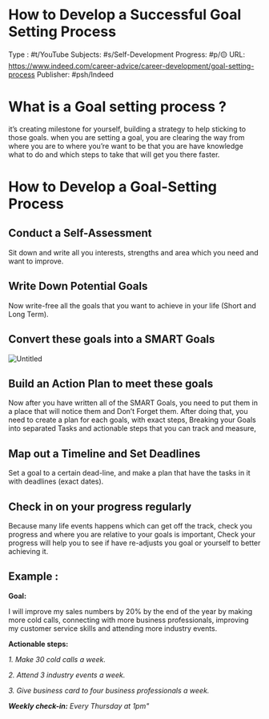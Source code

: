 # How to Develop a Successful Goal Setting Process
Type : #t/YouTube
Subjects: #s/Self-Development 
Progress: #p/🟡 
URL: https://www.indeed.com/career-advice/career-development/goal-setting-process
Publisher: #psh/Indeed 

# What is a Goal setting process ?

it’s creating milestone for yourself, building a strategy to help sticking to those goals. when you are setting a goal, you are clearing the way from where you are to where you’re want to be that you are have knowledge what to do and which steps to take that will get you there faster.  

# How to Develop a Goal-Setting Process

## Conduct a Self-A****ssessment****

Sit down and write all you interests, strengths and area which you need and want to improve. 

## Write Down Potential Goals

Now write-free all the goals that you want to achieve in your life (Short and Long Term).

## Convert these goals into a SMART Goals

![Untitled](How%20to%20Develop%20a%20Successful%20Goal%20Setting%20Process%20f07425a54c604d49a17350bf72fc0962/Untitled.png)

## Build an Action Plan to meet these goals

Now after you have written all of the SMART Goals, you need to put them in a place that will notice them and Don’t Forget them. After doing that, you need to create a plan for each goals, with exact steps, Breaking your Goals into separated Tasks and actionable steps that you can track and measure,    

## Map out a Timeline and Set Deadlines

Set a goal to a certain dead-line, and make a plan that have the tasks in it with deadlines (exact dates).

## Check in on your progress regularly

Because many life events happens which can get off the track, check you progress and where you are relative to your goals is important, Check your progress will help you to see if have re-adjusts you goal or yourself to better achieving it.

## Example :

**Goal:**

I will improve my sales numbers by 20% by the end of the year by making more cold calls, connecting with more business professionals, improving my customer service skills and attending more industry events.

**Actionable steps:**

*1. Make 30 cold calls a week.*

*2. Attend 3 industry events a week.*

*3. Give business card to four business professionals a week.*

***Weekly check-in:** Every Thursday at 1pm"*